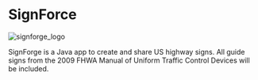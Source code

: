 # SignForce
![signforge_logo](https://user-images.githubusercontent.com/9111384/33806454-7d621378-dd96-11e7-89f9-4215b2aa211f.png) 

SignForge is a Java app to create and share US highway signs. All guide signs from the 2009 FHWA Manual of Uniform Traffic Control Devices will be included.
